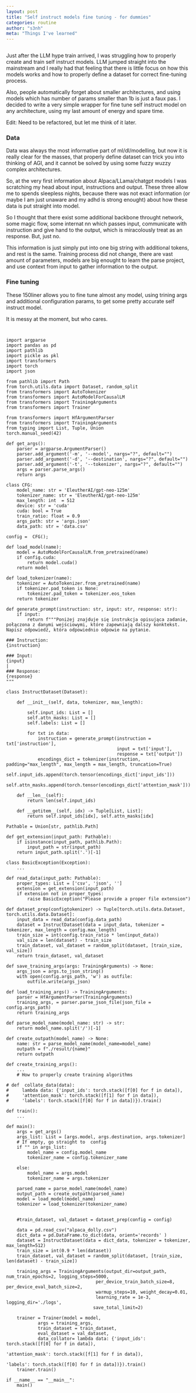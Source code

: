 ```yaml
---
layout: post
title: "Self instruct models fine tuning - for dummies"
categories: routine
author: "s3nh"
meta: "Things I've learned"
---
```


<a href="https://www.buymeacoffee.com/s3nh"><img src="https://www.buymeacoffee.com/assets/img/guidelines/download-assets-sm-1.svg" alt=""></a>


Just after the LLM hype train arrived, I was struggling how to properly create and train self instruct models. LLM jumped straight into the mainstream and I really had that feeling 
that there is little focus on how this models works and how to properly define a dataset for correct fine-tuning process. 

Also, people automatically forget about smaller architectures, and using models which has number of params smaller than 1b is just a faux pas. 
I decided to write a very simple wrapper for fine tune self instruct model on any architecture, using my last amount of energy and spare time. 


Edit: Need to be refactored, but let me think of it later. 


### Data 

Data was always the most informative part of ml/dl/modelling, but now it is really clear for the masses, that properly define dataset can 
trick you into thinking of AGI, and it cannot be solved by using some fuzzy wuzzy complex architectures. 

So, at the very first information about Alpaca/LLama/chatgpt models I was scratching my head about input, instructions and output. 
These three allow me to spends sleepless nights, because there was not exact information (or maybe I am just unaware and my adhd is strong enought) 
about how these data is put straight into model. 

So I thought that there exist some additional backbone throught network, some magic flow, some internat nn which passes input, communicate with instruction and 
give hand to the output, which is miracolously treat as an response. But, just no. 

This information is just simply put into one big string with additional tokens, and rest is the same. 
Training process did not change, there are vast amount of parameters, models are big enought to learn the parse project, and use context from input 
to gather information to the output. 


### Fine tuning

These 150liner allows you to fine tune almost any model, using trining args and additional configuration params, 
to get some pretty accurate self instruct model. 

It is messy at the moment, but who cares. 


```python'


import argparse
import pandas as pd 
import pathlib
import pickle as pkl
import transformers
import torch 
import json

from pathlib import Path
from torch.utils.data import Dataset, random_split
from transformers import AutoTokenizer 
from transformers import AutoModelForCausalLM
from transformers import TrainingArguments
from transformers import Trainer

from transformers import HfArgumentParser
from transformers import TrainingArguments
from typing import List, Tuple, Union
torch.manual_seed(42)

def get_args():
    parser = argparse.ArgumentParser()
    parser.add_argument('-m', '--model', nargs="?", default="")
    parser.add_argument('-d', '--destination', nargs="?", default="")
    parser.add_argument('-t', '--tokenizer', nargs="?", default="")
    args = parser.parse_args()
    return args

class CFG:
    model_name: str = 'EleutherAI/gpt-neo-125m'
    tokenizer_name: str = 'EleutherAI/gpt-neo-125m'
    max_length: int  = 512
    device: str = 'cuda'
    cuda: bool = True
    train_ratio: float = 0.9
    args_path: str = 'args.json'
    data_path: str = 'data.csv'

config =  CFG();

def load_model(name):
    model = AutoModelForCausalLM.from_pretrained(name)
    if config.cuda:
        return model.cuda()
    return model

def load_tokenizer(name):
    tokenizer = AutoTokenizer.from_pretrained(name)
    if tokenizer.pad_token is None:
        tokenizer.pad_token = tokenizer.eos_token
    return tokenizer

def generate_prompt(instruction: str, input: str, response: str):
    if input:
        return f"""Poniżej znajduje się instrukcja opisująca zadanie, połączona z danymi wejściowymi, które zapewniają dalszy konktekst. Napisz odpowiedź, która odpowiednio odpowie na pytanie.

### Instruction:
{instruction}

### Input:
{input}
|
### Response:
{response}
"""

class InstructDataset(Dataset):
    
    def __init__(self, data, tokenizer, max_length):
        
        self.input_ids: List = []
        self.attn_masks: List = []
        self.labels: List = []
        
        for txt in data:
            instruction = generate_prompt(instruction = txt['instruction'], 
                                          input = txt['input'], 
                                          response = txt['output'])
            encodings_dict = tokenizer(instruction, padding="max_length", max_length = max_length, truncation=True)
            self.input_ids.append(torch.tensor(encodings_dict['input_ids']))
            self.attn_masks.append(torch.tensor(encodings_dict['attention_mask']))
            
    def __len__(self):
        return len(self.input_ids)

    def __getitem__(self, idx) -> Tuple[List, List]:
        return self.input_ids[idx], self.attn_masks[idx]
    
Pathable = Union[str, pathlib.Path]

def get_extension(input_path: Pathable):
    if isinstance(input_path, pathlib.Path):
        input_path = str(input_path)
    return input_path.split('.')[-1]

class BasicException(Exception):
    ...

def read_data(input_path: Pathable):
    proper_types: List = ['csv', 'json', '']
    extension = get_extension(input_path) 
    if extension not in proper_types:
        raise BasicException("Please provide a proper file extension")

def dataset_prep(configtokenizer) -> Tuple[torch.utils.data.Dataset, torch.utils.data.Dataset]:
    input_data = read_data(config.data_path)
    dataset = InstructDataset(data = input_data, tokenizer = tokenizer, max_length = config.max_length)
    train_size = int(config.train_ratio * len(input_data))
    val_size = len(dataset) - train_size
    train_dataset, val_dataset = random_split(dataset, [train_size, val_size])
    return train_dataset, val_dataset

def save_training_args(args: TrainingArguments) -> None:
    args_json = args.to_json_string()
    with open(config.args_path, 'w') as outfile:
        outfile.write(args_json)

def load_training_args() -> TrainingArguments:
    parser = HfArgumentParser(TrainingArguments)
    training_args, = parser.parse_json_file(json_file = config.args_path)
    return training_args

def parse_model_name(model_name: str) -> str:
    return model_name.split('/')[-1]

def create_outpath(model_name) -> None:
    name: str = parse_model_name(model_name=model_name)
    outpath = f"./result/{name}"
    return outpath

def create_training_args():
    ...
    # How to properly create training algorithms

# def  collate_data(data):
#     lambda data: {'input_ids': torch.stack([f[0] for f in data]),
#     'attention_mask': torch.stack([f[1] for f in data]),
#     'labels': torch.stack([f[0] for f in data])}).train()

def train():
    ...

def main():
    args = get_args()
    args_list: List = [args.model, args.destination, args.tokenizer] 
    # If empty, go straight to  config
    if "" in args_list:
        model_name = config.model_name
        tokenizer_name = config.tokenizer_name

    else:
        model_name = args.model
        tokenizer_name = args.tokenizer
    
    parsed_name = parse_model_name(model_name)
    output_path = create_outpath(parsed_name)
    model = load_model(model_name)
    tokenizer = load_tokenizer(tokenizer_name)
    
    
    #train_dataset, val_dataset = dataset_prep(config = config)

    data = pd.read_csv("alpaca_dolly.csv")
    dict_data = pd.DataFrame.to_dict(data, orient='records' )
    dataset = InstructDataset(data = dict_data, tokenizer = tokenizer, max_length=512)
    train_size = int(0.9 * len(dataset))
    train_dataset, val_dataset = random_split(dataset, [train_size, len(dataset) - train_size])
        
    training_args = TrainingArguments(output_dir=output_path, num_train_epochs=2, logging_steps=5000,
                                  per_device_train_batch_size=8, per_device_eval_batch_size=2,
                                  warmup_steps=10, weight_decay=0.01,
                                  learning_rate = 1e-3, logging_dir='./logs', 
                                 save_total_limit=2)
    
    trainer = Trainer(model = model, 
            args = training_args, 
            train_dataset = train_dataset, 
            eval_dataset = val_dataset, 
            data_collator= lambda data: {'input_ids': torch.stack([f[0] for f in data]),
                                                              'attention_mask': torch.stack([f[1] for f in data]),
                                                              'labels': torch.stack([f[0] for f in data])}).train()
    trainer.train()

if __name__ == "__main__":
    main()


```





